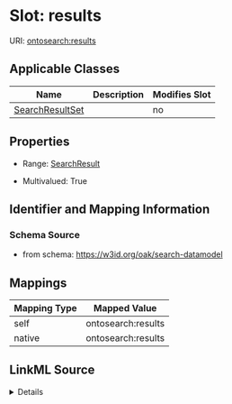 

# Slot: results



URI: [ontosearch:results](https://w3id.org/oak/search-datamodel/results)



<!-- no inheritance hierarchy -->





## Applicable Classes

| Name | Description | Modifies Slot |
| --- | --- | --- |
| [SearchResultSet](SearchResultSet.md) |  |  no  |







## Properties

* Range: [SearchResult](SearchResult.md)

* Multivalued: True





## Identifier and Mapping Information







### Schema Source


* from schema: https://w3id.org/oak/search-datamodel




## Mappings

| Mapping Type | Mapped Value |
| ---  | ---  |
| self | ontosearch:results |
| native | ontosearch:results |




## LinkML Source

<details>
```yaml
name: results
from_schema: https://w3id.org/oak/search-datamodel
rank: 1000
alias: results
owner: SearchResultSet
domain_of:
- SearchResultSet
range: SearchResult
multivalued: true

```
</details>